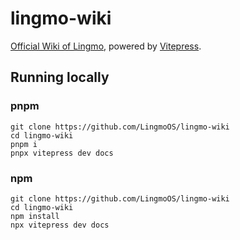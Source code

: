 # lingmo-wiki
[Official Wiki of Lingmo](https://wiki.lingmo.org), powered by [Vitepress](https://vitepress.dev).

## Running locally
### pnpm
```shell
git clone https://github.com/LingmoOS/lingmo-wiki
cd lingmo-wiki
pnpm i
pnpx vitepress dev docs
```
### npm
```shell
git clone https://github.com/LingmoOS/lingmo-wiki
cd lingmo-wiki
npm install
npx vitepress dev docs
```
